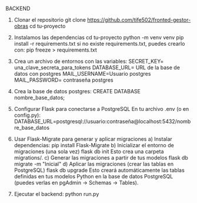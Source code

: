 BACKEND 
1. Clonar el repositorio 
  git clone  https://github.com/tife502/fronted-gestor-obras
  cd tu-proyecto 

2. Instalamos las dependencias 
    cd tu-proyecto
    python -m venv venv
    pip install -r requirements.txt
si no existe requirements.txt, puedes crearlo con:
    pip freeze > requirements.txt

3. Crea un archivo de entornos con las variables: 
    SECRET_KEY= una_clave_secreta_para_tokens
    DATABASE_URL= URL de la base de datos con postgres
    MAIL_USERNAME=Usuario postgres
    MAIL_PASSWORD= contraseña postgres

4. Crea la base de datos postgres: 
    CREATE DATABASE nombre_base_datos;

5. Configurar Flask para conectarse a PostgreSQL
    En tu archivo .env (o en config.py):
        DATABASE_URL=postgresql://usuario:contraseña@localhost:5432/nombre_base_datos

6. Usar Flask-Migrate para generar y aplicar migraciones
    a) Instalar dependencias: 
        pip install Flask-Migrate
    b) Inicializar el entorno de migraciones (una sola vez)
        flask db init
        Esto crea una carpeta migrations/.
    c) Generar las migraciones a partir de tus modelos
        flask db migrate -m "Inicial"
    d) Aplicar las migraciones (crear las tablas en PostgreSQL)
        flask db upgrade
        Esto creará automáticamente las tablas definidas en tus modelos Python en la base de datos PostgreSQL (puedes verlas en pgAdmin → Schemas → Tables).

7. Ejecutar el backend: 
    python run.py

